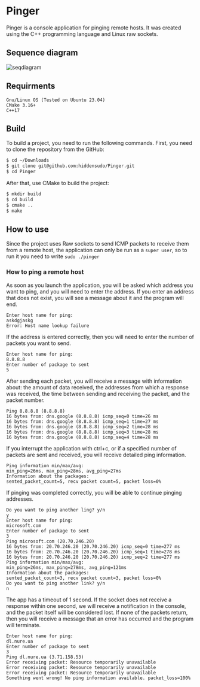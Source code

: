 # Pinger

Pinger is a console application for pinging remote hosts. It was created using the C++ programming language and Linux raw sockets.

## Sequence diagram

![seqdiagram](https://github.com/hiddensudo/Pinger/assets/111019096/5d90767a-0d84-4535-95a2-c5ab00fc8cd5)

## Requirments

```
Gnu/Linux OS (Tested on Ubuntu 23.04)
CMake 3.16+
C++17
```

## Build

To build a project, you need to run the following commands. 
First, you need to clone the repository from the GitHub:
``` bash
$ cd ~/Downloads
$ git clone git@github.com:hiddensudo/Pinger.git
$ cd Pinger
```
After that, use CMake to build the project:
``` bash
$ mkdir build
$ cd build
$ cmake ..
$ make
```

## How to use

Since the project uses Raw sockets to send ICMP packets to receive them from a remote host, the application can only be run as a ```super user```, so to run it you need to write ```sudo ./pinger```

### How to ping a remote host
As soon as you launch the application, you will be asked which address you want to ping, and you will need to enter the address.
If you enter an address that does not exist, you will see a message about it and the program will end.
```
Enter host name for ping:
askdgjaskg
Error: Host name lookup failure
```
If the address is entered correctly, then you will need to enter the number of packets you want to send.
```
Enter host name for ping:
8.8.8.8
Enter number of package to sent
5
```
After sending each packet, you will receive a message with information about: the amount of data received, the addresses from which a response was received, the time between sending and receiving the packet, and the packet number. 
```
Ping 8.8.8.8 (8.8.8.8)
16 bytes from: dns.google (8.8.8.8) icmp_seq=0 time=26 ms
16 bytes from: dns.google (8.8.8.8) icmp_seq=1 time=27 ms
16 bytes from: dns.google (8.8.8.8) icmp_seq=2 time=28 ms
16 bytes from: dns.google (8.8.8.8) icmp_seq=3 time=28 ms
16 bytes from: dns.google (8.8.8.8) icmp_seq=4 time=28 ms
```
If you interrupt the application with ctrl+c, or if a specified number of packets are sent and received, you will receive detailed ping information.
```
Ping information min/max/avg:
min_ping=26ms, max_ping=28ms, avg_ping=27ms
Information about the packages:
sented_packet_count=5, recv packet count=5, packet loss=0%
```
If pinging was completed correctly, you will be able to continue pinging addresses.
```
Do you want to ping another ling? y/n
y
Enter host name for ping:
microsoft.com
Enter number of package to sent
3
Ping microsoft.com (20.70.246.20)
16 bytes from: 20.70.246.20 (20.70.246.20) icmp_seq=0 time=277 ms
16 bytes from: 20.70.246.20 (20.70.246.20) icmp_seq=1 time=278 ms
16 bytes from: 20.70.246.20 (20.70.246.20) icmp_seq=2 time=277 ms
Ping information min/max/avg:
min_ping=26ms, max_ping=278ms, avg_ping=121ms
Information about the packages:
sented_packet_count=3, recv packet count=3, packet loss=0%
Do you want to ping another link? y/n
n
```
The app has a timeout of 1 second. If the socket does not receive a response within one second, we will receive a notification in the console, and the packet itself will be considered lost.
If none of the packets return, then you will receive a message that an error has occurred and the program will terminate.
```
Enter host name for ping:
dl.nure.ua
Enter number of package to sent
3
Ping dl.nure.ua (3.71.158.53)
Error receiving packet: Resource temporarily unavailable
Error receiving packet: Resource temporarily unavailable
Error receiving packet: Resource temporarily unavailable
Something went wrong! No ping information available. packet_loss=100%
```
